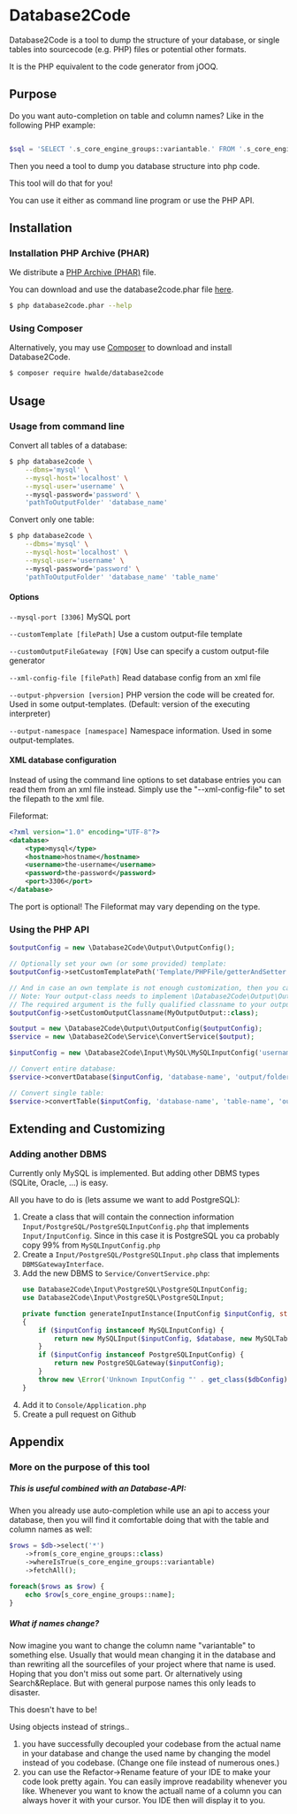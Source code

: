 # Database2Code

Database2Code is a tool to dump the structure of your database, or single tables into sourcecode (e.g. PHP) files or potential other formats.

It is the PHP equivalent to the code generator from jOOQ.

## Purpose

Do you want auto-completion on table and column names? Like in the following PHP example:

```php

$sql = 'SELECT '.s_core_engine_groups::variantable.' FROM '.s_core_engine_groups::class;
```

Then you need a tool to dump you database structure into php code. 

This tool will do that for you!

You can use it either as command line program or use the PHP API. 

## Installation

### Installation PHP Archive (PHAR)

We distribute a [PHP Archive (PHAR)](https://php.net/phar) file.

You can download and use the database2code.phar file [here](https://github.com/hwalde/database2code/releases).

```bash
$ php database2code.phar --help
```


### Using Composer

Alternatively, you may use [Composer](https://getcomposer.org/) to download and install Database2Code.

```bash
$ composer require hwalde/database2code
```

## Usage

### Usage from command line

Convert all tables of a database:
```bash
$ php database2code \
    --dbms='mysql' \
    --mysql-host='localhost' \
    --mysql-user='username' \ 
    --mysql-password='password' \
    'pathToOutputFolder' 'database_name'
```

Convert only one table:
```bash
$ php database2code \
    --dbms='mysql' \
    --mysql-host='localhost' \
    --mysql-user='username' \ 
    --mysql-password='password' \
    'pathToOutputFolder' 'database_name' 'table_name'
```

#### Options

```--mysql-port [3306]``` MySQL port

```--customTemplate [filePath]``` Use a custom output-file template

```--customOutputFileGateway [FQN]``` Use can specify a custom output-file generator

```--xml-config-file [filePath]``` Read database config from an xml file

```--output-phpversion [version]``` PHP version the code will be created for. Used in some output-templates. (Default: version of the executing interpreter)

```--output-namespace [namespace]``` Namespace information. Used in some output-templates.

#### XML database configuration

Instead of using the command line options to set database entries you can read them from an xml file instead.
Simply use the "--xml-config-file" to set the filepath to the xml file.

Fileformat:
```xml
<?xml version="1.0" encoding="UTF-8"?>
<database>
    <type>mysql</type>
    <hostname>hostname</hostname>
    <username>the-username</username>
    <password>the-password</password>
    <port>3306</port>
</database>
```

The port is optional!
The Fileformat may vary depending on the type.

### Using the PHP API

```php
$outputConfig = new \Database2Code\Output\OutputConfig();

// Optionally set your own (or some provided) template:
$outputConfig->setCustomTemplatePath('Template/PHPFile/getterAndSetter.php');

// And in case an own template is not enough customization, then you can provide an your own output-class.
// Note: Your output-class needs to implement \Database2Code\Output\Output interface.
// The required argument is the fully qualified classname to your output-class:
$outputConfig->setCustomOutputClassname(MyOutputOutput::class);

$output = new \Database2Code\Output\OutputConfig($outputConfig);
$service = new \Database2Code\Service\ConvertService($output);

$inputConfig = new \Database2Code\Input\MySQL\MySQLInputConfig('username', 'password', 'hostname');

// Convert entire database:
$service->convertDatabase($inputConfig, 'database-name', 'output/folder/path');

// Convert single table:
$service->convertTable($inputConfig, 'database-name', 'table-name', 'output/folder/path');
```

## Extending and Customizing

### Adding another DBMS

Currently only MySQL is implemented. But adding other DBMS types (SQLite, Oracle, ...) is easy.

All you have to do is (lets assume we want to add PostgreSQL):
 
 1. Create a class that will contain the connection information ```Input/PostgreSQL/PostgreSQLInputConfig.php``` that implements ```Input/InputConfig```. Since in this case it is PostgreSQL you ca probably copy 99% from ```MySQLInputConfig.php```
 2. Create a ```Input/PostgreSQL/PostgreSQLInput.php``` class that implements ```DBMSGatewayInterface```. 
 3. Add the new DBMS to ```Service/ConvertService.php```: 
    ```php
    use Database2Code\Input\PostgreSQL\PostgreSQLInputConfig;
    use Database2Code\Input\PostgreSQL\PostgreSQLInput;
    
    private function generateInputInstance(InputConfig $inputConfig, string $database) : Input
    {
        if ($inputConfig instanceof MySQLInputConfig) {
            return new MySQLInput($inputConfig, $database, new MySQLTableHydrator());
        }
        if ($inputConfig instanceof PostgreSQLInputConfig) {
            return new PostgreSQLGateway($inputConfig);
        }
        throw new \Error('Unknown InputConfig "' . get_class($dbConfig) . '"!');
    }
    ```
 4. Add it to ```Console/Application.php```
 5. Create a pull request on Github
 
## Appendix

### <a name="furtherPurpose"></a>More on the purpose of this tool

##### This is useful combined with an Database-API:

When you already use auto-completion while use an api to access your database, then you will find it comfortable doing that with the table and column names as well:

```php
$rows = $db->select('*')
    ->from(s_core_engine_groups::class)
    ->whereIsTrue(s_core_engine_groups::variantable)
    ->fetchAll();
    
foreach($rows as $row) {
    echo $row[s_core_engine_groups::name];   
}
```

##### What if names change?

Now imagine you want to change the column name "variantable" to something else. 
Usually that would mean changing it in the database and than rewriting all the sourcefiles of your project where that name is used. Hoping that you don't miss out some part. Or alternatively using Search&Replace. But with general purpose names this only leads to disaster.

This doesn't have to be! 

Using objects instead of strings..
1. you have successfully decoupled your codebase from the actual name in your database and change the used name by changing the model instead of you codebase. (Change one file instead of numerous ones.)
2. you can use the Refactor->Rename feature of your IDE to make your code look pretty again. You can easily improve readability whenever you like. Whenever you want to know the actuall name of a column you can always hover it with your cursor. You IDE then will display it to you. 




